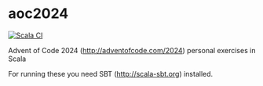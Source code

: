 # aoc2024

[![Scala 
CI](https://github.com/lupari/aoc2024/actions/workflows/scala.yml/badge.svg?branch=main)](https://github.com/lupari/aoc2024/workfows/actions?query=workflow%3A%22tests%23)

Advent of Code 2024 (http://adventofcode.com/2024) personal exercises in 
Scala

For running these you need SBT (http://scala-sbt.org) installed. 
